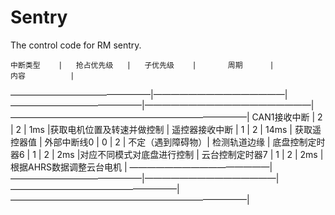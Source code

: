 # Sentry
The control code for RM sentry.

	中断类型	|	抢占优先级	|	子优先级	|		周期		|			内容			|
————————————————|———————————————|———————————————|———————————————————|———————————————————————————|
CAN1接收中断	|		2		|		2		|		 1ms		|获取电机位置及转速并做控制 |
遥控器接收中断	|		1		|		2		|		14ms	 	|		获取遥控器值		|
外部中断线0		|		0		|		2		| 不定（遇到障碍物）|		检测轨道边缘		|
底盘控制定时器6	|		1		|		2		|		 2ms		|对应不同模式对底盘进行控制	|
云台控制定时器7 |       1       |       2       |        2ms        |根据AHRS数据调整云台电机	|
————————————————|———————————————|———————————————|———————————————————|———————————————————————————|
